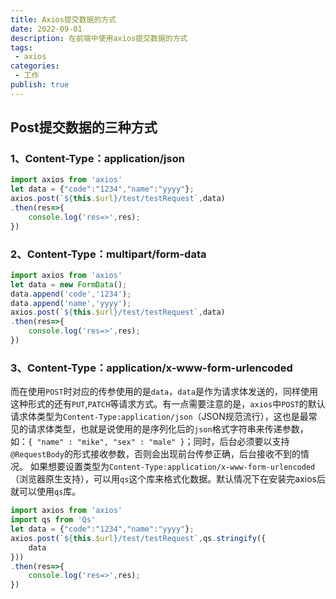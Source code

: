 ```yaml
---
title: Axios提交数据的方式
date: 2022-09-01
description: 在前端中使用axios提交数据的方式
tags:
 - axios
categories:
 - 工作
publish: true
---
```

## Post提交数据的三种方式

### 1、Content-Type：application/json

```js
import axios from 'axios'
let data = {"code":"1234","name":"yyyy"};
axios.post(`${this.$url}/test/testRequest`,data)
.then(res=>{
    console.log('res=>',res);            
})
```

### 2、Content-Type：multipart/form-data

```js
import axios from 'axios'
let data = new FormData();
data.append('code','1234');
data.append('name','yyyy');
axios.post(`${this.$url}/test/testRequest`,data)
.then(res=>{
    console.log('res=>',res);            
})
```

### 3、Content-Type：application/x-www-form-urlencoded

而在使用`POST`时对应的传参使用的是`data`，`data`是作为请求体发送的，同样使用这种形式的还有`PUT`,`PATCH`等请求方式。有一点需要注意的是，`axios`中`POST`的默认请求体类型为`Content-Type:application/json`（JSON规范流行），这也是最常见的请求体类型，也就是说使用的是序列化后的`json`格式字符串来传递参数，如：`{ "name" : "mike", "sex" : "male" }`；同时，后台必须要以支持`@RequestBody`的形式接收参数，否则会出现前台传参正确，后台接收不到的情况。
如果想要设置类型为`Content-Type:application/x-www-form-urlencoded`（浏览器原生支持），可以用`qs`这个库来格式化数据。默认情况下在安装完axios后就可以使用`qs`库。

```js
import axios from 'axios'
import qs from 'Qs'
let data = {"code":"1234","name":"yyyy"};
axios.post(`${this.$url}/test/testRequest`,qs.stringify({
    data
}))
.then(res=>{
    console.log('res=>',res);            
})
```

